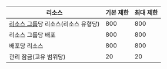 리소스|기본 제한|최대 제한
---|---|---
[리소스 그룹](resource-group-overview.md)당 리소스(리소스 유형당)|800|800
리소스 그룹당 배포|800|800
배포당 리소스|800|800
관리 잠금(고유 범위당)|20|20

<!---HONumber=Oct15_HO3-->